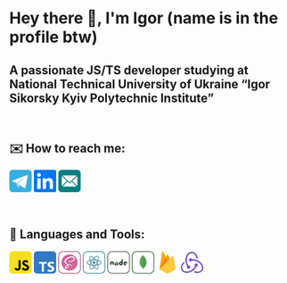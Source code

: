 # Hey there 👋, I'm Igor (name is in the profile btw)
## A passionate JS/TS developer studying at National Technical University of Ukraine “Igor Sikorsky Kyiv Polytechnic Institute”

<br />

## ✉️ How to reach me:
<p>
 <a href="https://t.me/pidodinero"><img src="https://github.com/IgorPetrovIP-13/IgorPetrovIP-13/blob/main/telegram-svgrepo-com%20(2).svg" target="_blank" alt="telegram" height="40"></a>
 <a target="_blank" href="https://www.linkedin.com/in/igor-petrov-004a5a274/"><img src="https://github.com/IgorPetrovIP-13/IgorPetrovIP-13/blob/main/linkedin-svgrepo-com.svg" alt="linkedin" height="40"></a>
 <a target="_blank" href="mailto:igorpetrov04@outlook.com"><img src="https://github.com/IgorPetrovIP-13/IgorPetrovIP-13/blob/main/email-svgrepo-com.svg" alt="email" height="40"></a>
</p>

<br />

## 🧰 Languages and Tools:
<p>
 <a target="_blank" href="https://www.w3schools.com/js/"><img src="https://github.com/IgorPetrovIP-13/IgorPetrovIP-13/blob/main/javascript-svgrepo-com.svg" alt="JS" height="40"></a>
 <a target="_blank" href="https://www.typescriptlang.org/"><img src="https://github.com/IgorPetrovIP-13/IgorPetrovIP-13/blob/main/typescript-svgrepo-com.svg" alt="TS" height="40"></a>
 <a target="_blank" href="https://sass-lang.com/"><img src="https://github.com/IgorPetrovIP-13/IgorPetrovIP-13/blob/main/sass-svgrepo-com.svg" alt="Sass" height="40"></a>
 <a target="_blank" href="https://react.dev/"><img src="https://github.com/IgorPetrovIP-13/IgorPetrovIP-13/blob/main/react-svgrepo-com.svg" alt="React" height="40"></a>
 <a target="_blank" href="https://nodejs.org/"><img src="https://github.com/IgorPetrovIP-13/IgorPetrovIP-13/blob/main/nodejs-svgrepo-com.svg" alt="NodeJS" height="40"></a>
 <a target="_blank" href="https://www.mongodb.com/"><img src="https://github.com/IgorPetrovIP-13/IgorPetrovIP-13/blob/main/mongodb-svgrepo-com.svg" alt="MongoDb" height="40"></a>
 <a target="_blank" href="https://firebase.google.com/"><img src="https://github.com/IgorPetrovIP-13/IgorPetrovIP-13/blob/main/firebase-1-logo-svgrepo-com.svg" alt="FireBase" height="40"></a>
 <a target="_blank" href="https://redux.js.org/"><img src="https://github.com/IgorPetrovIP-13/IgorPetrovIP-13/blob/main/redux-logo-svgrepo-com.svg" alt="Redux" height="40"></a>
</p>
